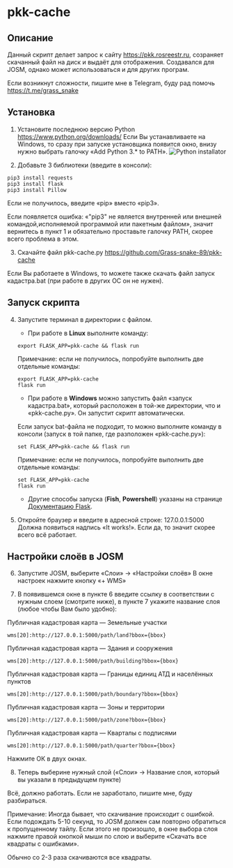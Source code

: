 # pkk-cache
## Описание
Данный скрипт делает запрос к сайту https://pkk.rosreestr.ru, созраняет скачанный файл на диск и выдаёт для отображения.
Создавался для JOSM, однако может использоваться и для других програм.

Если возникнут сложности, пишите мне в Telegram, буду рад помочь https://t.me/grass_snake

## Установка
1. Установите последнюю версию Python
  https://www.python.org/downloads/
Если Вы устанавливаете на Windows, то сразу при запуске установщика появится окно, внизу нужно выбрать галочку «Add Python 3.* to PATH».
![Python installator](https://docs.python.org/3/_images/win_installer.png)

2. Добавьте 3 библиотеки (введите в консоли):
```
pip3 install requests
pip3 install flask
pip3 install Pillow
```
Если не получилось, введите «pip» вместо «pip3».

Если появляется ошибка: «"pip3" не является внутренней или внешней командой,исполняемой программой или пакетным файлом», значит вернитесь в пункт 1 и обязательно проставьте галочку PATH, скорее всего проблема в этом.

3. Скачайте файл pkk-cache.py
  https://github.com/Grass-snake-89/pkk-cache

Если Вы работаете в Windows, то можете также скачать файл запуск кадастра.bat (при работе в других ОС он не нужен).

## Запуск скрипта

4. Запустите терминал в директории с файлом.
    - При работе в **Linux** выполните команду:
    ```
    export FLASK_APP=pkk-cache && flask run
    ```
    Примечание: если не получилось, попробуйте выполнить две отдельные команды:
    ```
    export FLASK_APP=pkk-cache
    flask run
    ```

    - При работе в **Windows** можно запустить файл «запуск кадастра.bat», который расположен в той-же директории, что и «pkk-cache.py». Он запустит скрипт автоматически.
    
    Если запуск bat-файла не подходит, то можно  выполните команду в консоли (запуск в той папке, где разположен «pkk-cache.py»):

    ```
    set FLASK_APP=pkk-cache && flask run
    ```
    Примечание: если не получилось, попробуйте выполнить две отдельные команды:

    ```
    set FLASK_APP=pkk-cache
    flask run
    ```

    - Другие способы запуска (**Fish**, **Powershell**) указаны на странице [Документацию Flask](https://flask.palletsprojects.com/en/2.1.x/quickstart/).

5. Откройте браузер и введите в адресной строке:
  127.0.0.1:5000
Должна появиться надпись «It works!». Если да, то значит скорее всего всё работает.

## Настройки слоёв в JOSM

6. Запустите JOSM, выберите «Слои» → «Настройки слоёв»
В окне настроек нажмите кнопку «+ WMS»

7. В появившемся окне в пункте 6 введите ссылку в соответствии с нужным слоем (смотрите ниже),
в пункте 7 укажите название слоя (любое чтобы Вам было удобно):

Публичная кадастровая карта — Земельные участки
```
wms[20]:http://127.0.0.1:5000/path/land?bbox={bbox}
```

Публичная кадастровая карта — Здания и сооружения
```
wms[20]:http://127.0.0.1:5000/path/building?bbox={bbox}
```

Публичная кадастровая карта — Границы единиц АТД и населённых пунктов
```
wms[20]:http://127.0.0.1:5000/path/boundary?bbox={bbox}
```

Публичная кадастровая карта — Зоны и территории
```
wms[20]:http://127.0.0.1:5000/path/zone?bbox={bbox}
```
Публичная кадастровая карта — Кварталы с подписями
```
wms[20]:http://127.0.0.1:5000/path/quarter?bbox={bbox}
```


Нажмите ОК в двух окнах.

8. Теперь выберине нужный слой («Слои» → Название слоя, который вы указали в предыдущем пункте)

Всё, должно работать. Если не заработало, пишите мне, буду разбираться.

Примечание: Иногда бывает, что скачивание происходит с ошибкой. Если подождать 5-10 секунд, то JOSM должен сам повторно обратиться к пропущенному тайлу. Если этого не произошло, в окне выбора слоя нажмите правой кнопкой мыши по слою и выберите «Скачать все квадраты с ошибками».

Обычно со 2-3 раза скачиваются все квадраты.

